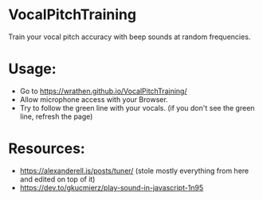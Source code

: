 # VocalPitchTraining
Train your vocal pitch accuracy with beep sounds at random frequencies.

<h1>Usage:</h1>

- Go to https://wrathen.github.io/VocalPitchTraining/
- Allow microphone access with your Browser.
- Try to follow the green line with your vocals. (if you don't see the green line, refresh the page)

<h1>Resources:</h1>

- https://alexanderell.is/posts/tuner/ (stole mostly everything from here and edited on top of it)
- https://dev.to/gkucmierz/play-sound-in-javascript-1n95
